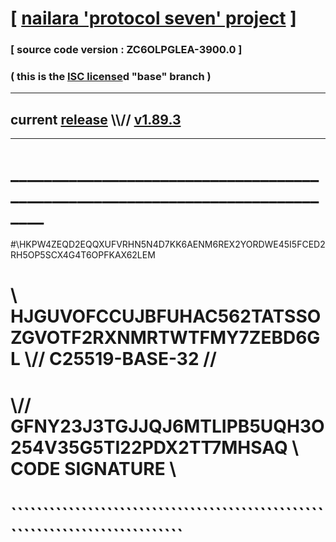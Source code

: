 
# [ [nailara 'protocol seven' project](http://nailara.network/) ]

### [ source code version : ZC6OLPGLEA-3900.0 ]

### ( this is the [ISC license](license)d "base" branch )
---
## current [release](https://github.com/nailara-technologies/protocol-7/releases) \\\\// [v1.89.3](https://github.com/nailara-technologies/protocol-7/releases/tag/v1.89.3)
---
# ______________________________________________________________________________
#\\HKPW4ZEQD2EQQXUFVRHN5N4D7KK6AENM6REX2YORDWE45I5FCED2RH5OP5SCX4G4T6OPFKAX62LEM
# \\ HJGUVOFCCUJBFUHAC562TATSSOZGVOTF2RXNMRTWTFMY7ZEBD6GL \\// C25519-BASE-32 //
#  \\// GFNY23J3TGJJQJ6MTLIPB5UQH3O254V35G5TI22PDX2TT7MHSAQ \\ CODE SIGNATURE \\
#   ````````````````````````````````````````````````````````````````````````````
